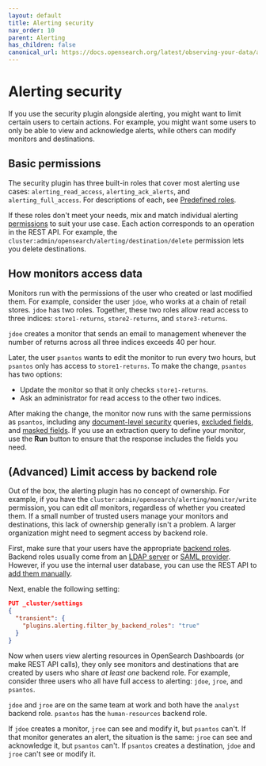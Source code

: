 ```yaml
---
layout: default
title: Alerting security
nav_order: 10
parent: Alerting
has_children: false
canonical_url: https://docs.opensearch.org/latest/observing-your-data/alerting/security/
---
```


# Alerting security

If you use the security plugin alongside alerting, you might want to limit certain users to certain actions. For example, you might want some users to only be able to view and acknowledge alerts, while others can modify monitors and destinations.


## Basic permissions

The security plugin has three built-in roles that cover most alerting use cases: `alerting_read_access`, `alerting_ack_alerts`, and `alerting_full_access`. For descriptions of each, see [Predefined roles]({{site.url}}{{site.baseurl}}/security-plugin/access-control/users-roles#predefined-roles).

If these roles don't meet your needs, mix and match individual alerting [permissions]({{site.url}}{{site.baseurl}}/security-plugin/access-control/permissions/) to suit your use case. Each action corresponds to an operation in the REST API. For example, the `cluster:admin/opensearch/alerting/destination/delete` permission lets you delete destinations.


## How monitors access data

Monitors run with the permissions of the user who created or last modified them. For example, consider the user `jdoe`, who works at a chain of retail stores. `jdoe` has two roles. Together, these two roles allow read access to three indices: `store1-returns`, `store2-returns`, and `store3-returns`.

`jdoe` creates a monitor that sends an email to management whenever the number of returns across all three indices exceeds 40 per hour.

Later, the user `psantos` wants to edit the monitor to run every two hours, but `psantos` only has access to `store1-returns`. To make the change, `psantos` has two options:

- Update the monitor so that it only checks `store1-returns`.
- Ask an administrator for read access to the other two indices.

After making the change, the monitor now runs with the same permissions as `psantos`, including any [document-level security]({{site.url}}{{site.baseurl}}/security-plugin/access-control/document-level-security/) queries, [excluded fields]({{site.url}}{{site.baseurl}}/security-plugin/access-control/field-level-security/), and [masked fields]({{site.url}}{{site.baseurl}}/security-plugin/access-control/field-masking/). If you use an extraction query to define your monitor, use the **Run** button to ensure that the response includes the fields you need.


## (Advanced) Limit access by backend role

Out of the box, the alerting plugin has no concept of ownership. For example, if you have the `cluster:admin/opensearch/alerting/monitor/write` permission, you can edit *all* monitors, regardless of whether you created them. If a small number of trusted users manage your monitors and destinations, this lack of ownership generally isn't a problem. A larger organization might need to segment access by backend role.

First, make sure that your users have the appropriate [backend roles]({{site.url}}{{site.baseurl}}/security-plugin/access-control/index/). Backend roles usually come from an [LDAP server]({{site.url}}{{site.baseurl}}/security-plugin/configuration/ldap/) or [SAML provider]({{site.url}}{{site.baseurl}}/security-plugin/configuration/saml/). However, if you use the internal user database, you can use the REST API to [add them manually]({{site.url}}{{site.baseurl}}/security-plugin/access-control/api#create-user).

Next, enable the following setting:

```json
PUT _cluster/settings
{
  "transient": {
    "plugins.alerting.filter_by_backend_roles": "true"
  }
}
```

Now when users view alerting resources in OpenSearch Dashboards (or make REST API calls), they only see monitors and destinations that are created by users who share *at least one* backend role. For example, consider three users who all have full access to alerting: `jdoe`, `jroe`, and `psantos`.

`jdoe` and `jroe` are on the same team at work and both have the `analyst` backend role. `psantos` has the `human-resources` backend role.

If `jdoe` creates a monitor, `jroe` can see and modify it, but `psantos` can't. If that monitor generates an alert, the situation is the same: `jroe` can see and acknowledge it, but `psantos` can't. If `psantos` creates a destination, `jdoe` and `jroe` can't see or modify it.


<!-- ## (Advanced) Limit access by individual

If you only want users to be able to see and modify their own monitors and destinations, duplicate the `alerting_full_access` role and add the following [DLS query]({{site.url}}{{site.baseurl}}/security-plugin/access-control/document-level-security/) to it:

```json
{
  "bool": {
    "should": [{
      "match": {
        "monitor.created_by": "${user.name}"
      }
    }, {
      "match": {
        "destination.created_by": "${user.name}"
      }
    }]
  }
}
```

Then, use this new role for all alerting users. -->

